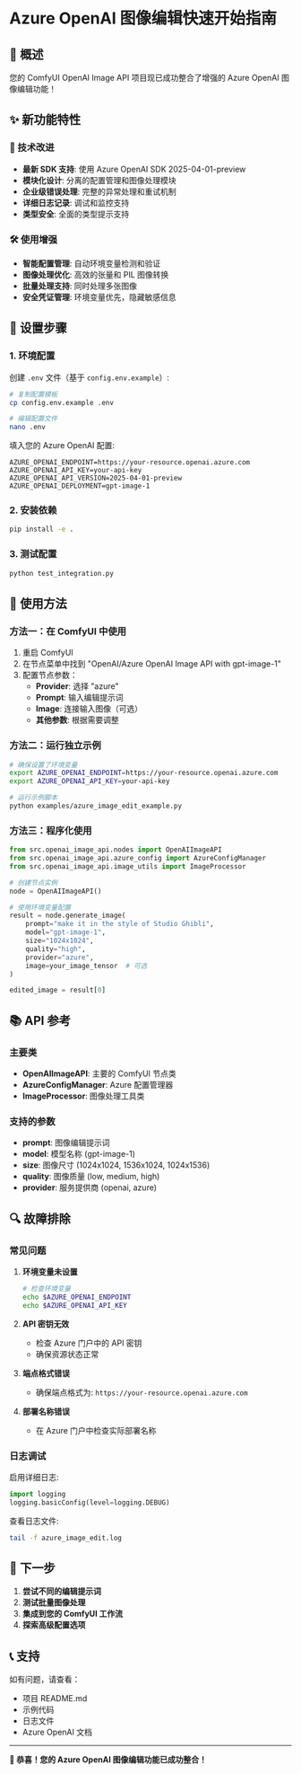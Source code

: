 # Azure OpenAI 图像编辑快速开始指南

## 🚀 概述

您的 ComfyUI OpenAI Image API 项目现已成功整合了增强的 Azure OpenAI 图像编辑功能！

## ✨ 新功能特性

### 🔧 技术改进
- **最新 SDK 支持**: 使用 Azure OpenAI SDK 2025-04-01-preview
- **模块化设计**: 分离的配置管理和图像处理模块
- **企业级错误处理**: 完整的异常处理和重试机制
- **详细日志记录**: 调试和监控支持
- **类型安全**: 全面的类型提示支持

### 🛠️ 使用增强
- **智能配置管理**: 自动环境变量检测和验证
- **图像处理优化**: 高效的张量和 PIL 图像转换
- **批量处理支持**: 同时处理多张图像
- **安全凭证管理**: 环境变量优先，隐藏敏感信息

## 🔧 设置步骤

### 1. 环境配置

创建 `.env` 文件（基于 `config.env.example`）:

```bash
# 复制配置模板
cp config.env.example .env

# 编辑配置文件
nano .env
```

填入您的 Azure OpenAI 配置:

```env
AZURE_OPENAI_ENDPOINT=https://your-resource.openai.azure.com
AZURE_OPENAI_API_KEY=your-api-key
AZURE_OPENAI_API_VERSION=2025-04-01-preview
AZURE_OPENAI_DEPLOYMENT=gpt-image-1
```

### 2. 安装依赖

```bash
pip install -e .
```

### 3. 测试配置

```bash
python test_integration.py
```

## 🎯 使用方法

### 方法一：在 ComfyUI 中使用

1. 重启 ComfyUI
2. 在节点菜单中找到 "OpenAI/Azure OpenAI Image API with gpt-image-1"
3. 配置节点参数：
   - **Provider**: 选择 "azure"
   - **Prompt**: 输入编辑提示词
   - **Image**: 连接输入图像（可选）
   - **其他参数**: 根据需要调整

### 方法二：运行独立示例

```bash
# 确保设置了环境变量
export AZURE_OPENAI_ENDPOINT=https://your-resource.openai.azure.com
export AZURE_OPENAI_API_KEY=your-api-key

# 运行示例脚本
python examples/azure_image_edit_example.py
```

### 方法三：程序化使用

```python
from src.openai_image_api.nodes import OpenAIImageAPI
from src.openai_image_api.azure_config import AzureConfigManager
from src.openai_image_api.image_utils import ImageProcessor

# 创建节点实例
node = OpenAIImageAPI()

# 使用环境变量配置
result = node.generate_image(
    prompt="make it in the style of Studio Ghibli",
    model="gpt-image-1",
    size="1024x1024",
    quality="high",
    provider="azure",
    image=your_image_tensor  # 可选
)

edited_image = result[0]
```

## 📚 API 参考

### 主要类

- **OpenAIImageAPI**: 主要的 ComfyUI 节点类
- **AzureConfigManager**: Azure 配置管理器
- **ImageProcessor**: 图像处理工具类

### 支持的参数

- **prompt**: 图像编辑提示词
- **model**: 模型名称 (gpt-image-1)
- **size**: 图像尺寸 (1024x1024, 1536x1024, 1024x1536)
- **quality**: 图像质量 (low, medium, high)
- **provider**: 服务提供商 (openai, azure)

## 🔍 故障排除

### 常见问题

1. **环境变量未设置**
   ```bash
   # 检查环境变量
   echo $AZURE_OPENAI_ENDPOINT
   echo $AZURE_OPENAI_API_KEY
   ```

2. **API 密钥无效**
   - 检查 Azure 门户中的 API 密钥
   - 确保资源状态正常

3. **端点格式错误**
   - 确保端点格式为: `https://your-resource.openai.azure.com`

4. **部署名称错误**
   - 在 Azure 门户中检查实际部署名称

### 日志调试

启用详细日志:

```python
import logging
logging.basicConfig(level=logging.DEBUG)
```

查看日志文件:

```bash
tail -f azure_image_edit.log
```

## 🚀 下一步

1. **尝试不同的编辑提示词**
2. **测试批量图像处理**
3. **集成到您的 ComfyUI 工作流**
4. **探索高级配置选项**

## 📞 支持

如有问题，请查看：
- 项目 README.md
- 示例代码
- 日志文件
- Azure OpenAI 文档

---

**🎉 恭喜！您的 Azure OpenAI 图像编辑功能已成功整合！**
